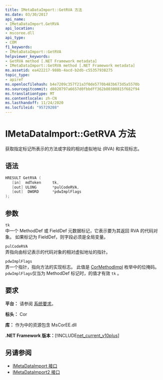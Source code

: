 ```yaml
---
title: IMetaDataImport::GetRVA 方法
ms.date: 03/30/2017
api_name:
- IMetaDataImport.GetRVA
api_location:
- mscoree.dll
api_type:
- COM
f1_keywords:
- IMetaDataImport::GetRVA
helpviewer_keywords:
- GetRVA method [.NET Framework metadata]
- IMetaDataImport::GetRVA method [.NET Framework metadata]
ms.assetid: ea422217-988b-4acd-b2db-c55357938275
topic_type:
- apiref
ms.openlocfilehash: b4e7209c357f21a3f0de5770b483b673d5a5570b
ms.sourcegitcommit: d8020797a6657d0fbbdff362b80300815f682f94
ms.translationtype: MT
ms.contentlocale: zh-CN
ms.lasthandoff: 11/24/2020
ms.locfileid: "95729208"
---
```

# <a name="imetadataimportgetrva-method"></a>IMetaDataImport::GetRVA 方法

获取指定标记所表示的方法或字段的相对虚拟地址 (RVA) 和实现标志。  
  
## <a name="syntax"></a>语法  
  
```cpp  
HRESULT GetRVA (  
   [in]  mdToken     tk,
   [out] ULONG       *pulCodeRVA,
   [out]  DWORD      *pdwImplFlags  
);  
```  
  
## <a name="parameters"></a>参数  

 `tk`  
 中一个 MethodDef 或 FieldDef 元数据标记，它表示要为其返回 RVA 的代码对象。 如果标记为 FieldDef，则字段必须是全局变量。  
  
 `pulCodeRVA`  
 弄指向由标记表示的代码对象的相对虚拟地址的指针。  
  
 `pdwImplFlags`  
 弄一个指针，指向方法的实现标志。 此值是 [CorMethodImpl](cormethodimpl-enumeration.md) 枚举中的位掩码。 `pdwImplFlags`仅当为 MethodDef 标记时，的值才有效 `tk` 。  
  
## <a name="requirements"></a>要求  

 **平台：** 请参阅 [系统要求](../../get-started/system-requirements.md)。  
  
 **标头：** Cor  
  
 **库：** 作为中的资源包含 MsCorEE.dll  
  
 **.NET Framework 版本：**[!INCLUDE[net_current_v10plus](../../../../includes/net-current-v10plus-md.md)]  
  
## <a name="see-also"></a>另请参阅

- [IMetaDataImport 接口](imetadataimport-interface.md)
- [IMetaDataImport2 接口](imetadataimport2-interface.md)
